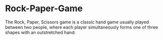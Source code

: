 # Rock-Paper-Game
The Rock, Paper, Scissors game is a classic hand game usually played between two people, where each player simultaneously forms one of three shapes with an outstretched hand:

